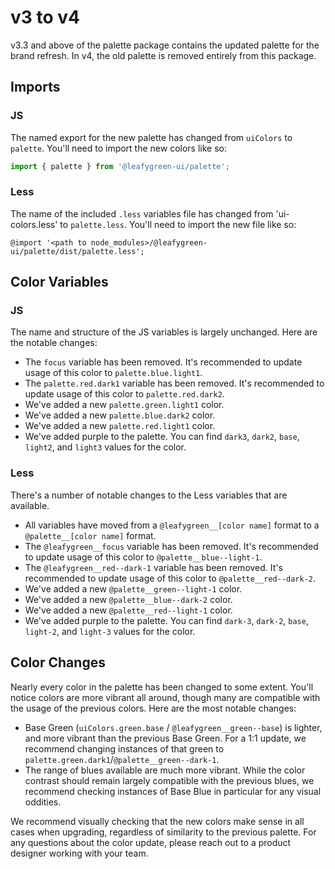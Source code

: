 # v3 to v4

v3.3 and above of the palette package contains the updated palette for the brand refresh. In v4, the old palette is removed entirely from this package.

## Imports

### JS

The named export for the new palette has changed from `uiColors` to `palette`. You'll need to import the new colors like so:

```js
import { palette } from '@leafygreen-ui/palette';
```

### Less

The name of the included `.less` variables file has changed from 'ui-colors.less' to `palette.less`. You'll need to import the new file like so:

```less
@import '<path to node_modules>/@leafygreen-ui/palette/dist/palette.less';
```

## Color Variables

### JS

The name and structure of the JS variables is largely unchanged. Here are the notable changes:

- The `focus` variable has been removed. It's recommended to update usage of this color to `palette.blue.light1`.
- The `palette.red.dark1` variable has been removed. It's recommended to update usage of this color to `palette.red.dark2`.
- We've added a new `palette.green.light1` color.
- We've added a new `palette.blue.dark2` color.
- We've added a new `palette.red.light1` color.
- We've added purple to the palette. You can find `dark3`, `dark2`, `base`, `light2`, and `light3` values for the color.

### Less

There's a number of notable changes to the Less variables that are available.

- All variables have moved from a `@leafygreen__[color name]` format to a `@palette__[color name]` format.
- The `@leafygreen__focus` variable has been removed. It's recommended to update usage of this color to `@palette__blue--light-1`.
- The `@leafygreen__red--dark-1` variable has been removed. It's recommended to update usage of this color to `@palette__red--dark-2`.
- We've added a new `@palette__green--light-1` color.
- We've added a new `@palette__blue--dark-2` color.
- We've added a new `@palette__red--light-1` color.
- We've added purple to the palette. You can find `dark-3`, `dark-2`, `base`, `light-2`, and `light-3` values for the color.

## Color Changes

Nearly every color in the palette has been changed to some extent. You'll notice colors are more vibrant all around, though many are compatible with the usage of the previous colors. Here are the most notable changes:

- Base Green (`uiColors.green.base` / `@leafygreen__green--base`) is lighter, and more vibrant than the previous Base Green. For a 1:1 update, we recommend changing instances of that green to `palette.green.dark1`/`@palette__green--dark-1`.
- The range of blues available are much more vibrant. While the color contrast should remain largely compatible with the previous blues, we recommend checking instances of Base Blue in particular for any visual oddities.

We recommend visually checking that the new colors make sense in all cases when upgrading, regardless of similarity to the previous palette. For any questions about the color update, please reach out to a product designer working with your team.
